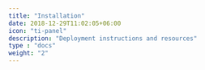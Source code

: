 ```yaml
---
title: "Installation"
date: 2018-12-29T11:02:05+06:00
icon: "ti-panel"
description: "Deployment instructions and resources"
type : "docs"
weight: "2"
---
```

